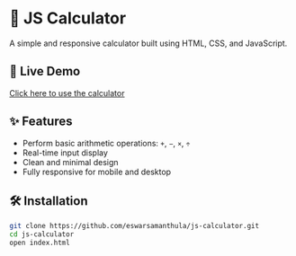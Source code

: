 # 🧮 JS Calculator

A simple and responsive calculator built using HTML, CSS, and JavaScript.

## 🚀 Live Demo
[Click here to use the calculator](https://eswarsamanthula.github.io/js-calculator/)

## ✨ Features
- Perform basic arithmetic operations: `+`, `−`, `×`, `÷`
- Real-time input display
- Clean and minimal design
- Fully responsive for mobile and desktop

## 🛠️ Installation

```bash
git clone https://github.com/eswarsamanthula/js-calculator.git
cd js-calculator
open index.html
